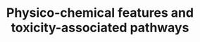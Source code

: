 ---
annotations:
- id: PW:0000016
  parent: disease pathway
  type: Pathway Ontology
  value: amyotrophic lateral sclerosis pathway
- id: DOID:1793
  parent: disease of cellular proliferation
  type: Disease Ontology
  value: pancreatic cancer
- id: PW:0000003
  parent: signaling pathway
  type: Pathway Ontology
  value: signaling pathway
authors:
- AARandCo
- Khanspers
- Egonw
- MaintBot
- Eweitz
citedin: ''
communities: []
description: This pathway is based on Figure 8 of "Mapping drug physico-chemical features
  to pathway activity reveals molecular networks linked to toxicity outcome."(See
  bibliography).   These 3 pathways demonstrate close links between pathways associated
  with chemical hits and pathways associated with toxicity. The pathways associated
  with chemical hits (Wnt signaling, long-term depression, and ErbB signaling pathways)
  and the pathways associated with toxicity (focal adhesion, ALS, and pancreatic Cancer
  respectively) have been shown to have possible links through shared genes between
  the two pathways. The mechanisms of action presented by these links were only implied
  by the toxicity pathways.  Proteins on this pathway have targeted assays available
  via the [CPTAC Assay Portal](https://assays.cancer.gov/available_assays?wp_id=WP3680).
last-edited: 2025-03-11
ndex: c4eb9df9-8b67-11eb-9e72-0ac135e8bacf
organisms:
- Homo sapiens
redirect_from:
- /index.php/Pathway:WP3680
- /instance/WP3680
- /instance/WP3680_r137962
revision: r137962
schema-jsonld:
- '@context': https://schema.org/
  '@id': https://wikipathways.github.io/pathways/WP3680.html
  '@type': Dataset
  creator:
    '@type': Organization
    name: WikiPathways
  description: This pathway is based on Figure 8 of "Mapping drug physico-chemical
    features to pathway activity reveals molecular networks linked to toxicity outcome."(See
    bibliography).   These 3 pathways demonstrate close links between pathways associated
    with chemical hits and pathways associated with toxicity. The pathways associated
    with chemical hits (Wnt signaling, long-term depression, and ErbB signaling pathways)
    and the pathways associated with toxicity (focal adhesion, ALS, and pancreatic
    Cancer respectively) have been shown to have possible links through shared genes
    between the two pathways. The mechanisms of action presented by these links were
    only implied by the toxicity pathways.  Proteins on this pathway have targeted
    assays available via the [CPTAC Assay Portal](https://assays.cancer.gov/available_assays?wp_id=WP3680).
  keywords:
  - ACTA1
  - APC
  - ARP2
  - ARP3
  - AXIN1
  - Arginine
  - CAMK
  - CBL
  - CTNNB1
  - Ca2+
  - DAAM1
  - DVL1
  - ELK
  - ErbB-1
  - ErbB-2
  - ErbB-4
  - FAK
  - FN1
  - FZD1
  - FZD10
  - FZD2
  - FZD3
  - FZD4
  - FZD5
  - FZD6
  - FZD7
  - FZD8
  - FZD9
  - GPX1
  - GRB2
  - GSK3B
  - GluR
  - Glutamate
  - H20
  - JNK
  - JNKK
  - JUN
  - MAPK/ERK
  - MEK
  - MLC
  - MLCK
  - MLCP
  - MYC
  - NCK
  - NEFH
  - NEFL
  - NEFM
  - 'NO'
  - NOS1
  - O2
  - OH
  - PAK
  - PFN1
  - PFN2
  - PFN3
  - PFN4
  - PI3K
  - PKB/AKT
  - PLCG
  - PP2A
  - Peroxynitrite
  - RHOA
  - ROCK2
  - ROS
  - Raf
  - Ras
  - SOD1
  - SOS1
  - STAT5
  - Shc1
  - Src
  - TGFA
  - TMSB4
  - WNT11
  - WNT16
  - p21
  - p27
  license: CC0
  name: Physico-chemical features and toxicity-associated pathways
seo: CreativeWork
title: Physico-chemical features and toxicity-associated pathways
wpid: WP3680
---